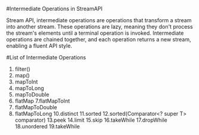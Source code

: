 #Intermediate Operations in StreamAPI

Stream API, intermediate operations are operations that transform a stream into another stream. These operations are lazy, meaning they don't process the stream's elements until a terminal operation is invoked. Intermediate operations are chained together, and each operation returns a new stream, enabling a fluent API style.

#List of Intermediate Operations

1. filter()
2. map()
3. mapToInt
4. mapToLong
5. mapToDouble
6. flatMap
7.flatMapToInt
8. flatMapToDouble
9. flatMapToLong
10.distinct
11.sorted
12.sorted(Comparator<? super T> comparator)
13.peek
14.limit
15.skip
16.takeWhile
17.dropWhile
18.unordered
19.takeWhile
